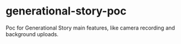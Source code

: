 # generational-story-poc
Poc for Generational Story main features, like camera recording and background uploads.
